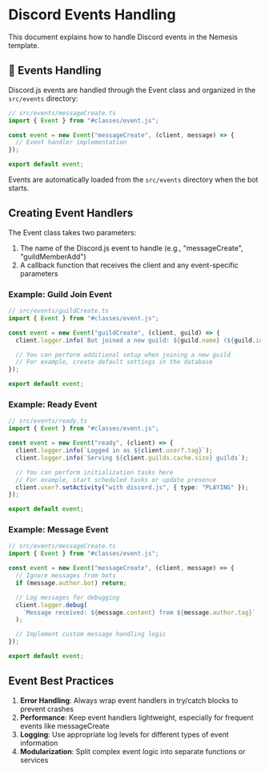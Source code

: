 # Discord Events Handling

This document explains how to handle Discord events in the Nemesis template.

## 🔄 Events Handling

Discord.js events are handled through the Event class and organized in the `src/events` directory:

```typescript
// src/events/messageCreate.ts
import { Event } from "#classes/event.js";

const event = new Event("messageCreate", (client, message) => {
  // Event handler implementation
});

export default event;
```

Events are automatically loaded from the `src/events` directory when the bot starts.

## Creating Event Handlers

The Event class takes two parameters:

1. The name of the Discord.js event to handle (e.g., "messageCreate", "guildMemberAdd")
2. A callback function that receives the client and any event-specific parameters

### Example: Guild Join Event

```typescript
// src/events/guildCreate.ts
import { Event } from "#classes/event.js";

const event = new Event("guildCreate", (client, guild) => {
  client.logger.info(`Bot joined a new guild: ${guild.name} (${guild.id})`);

  // You can perform additional setup when joining a new guild
  // For example, create default settings in the database
});

export default event;
```

### Example: Ready Event

```typescript
// src/events/ready.ts
import { Event } from "#classes/event.js";

const event = new Event("ready", (client) => {
  client.logger.info(`Logged in as ${client.user?.tag}`);
  client.logger.info(`Serving ${client.guilds.cache.size} guilds`);

  // You can perform initialization tasks here
  // For example, start scheduled tasks or update presence
  client.user?.setActivity("with discord.js", { type: "PLAYING" });
});

export default event;
```

### Example: Message Event

```typescript
// src/events/messageCreate.ts
import { Event } from "#classes/event.js";

const event = new Event("messageCreate", (client, message) => {
  // Ignore messages from bots
  if (message.author.bot) return;

  // Log messages for debugging
  client.logger.debug(
    `Message received: ${message.content} from ${message.author.tag}`
  );

  // Implement custom message handling logic
});

export default event;
```

## Event Best Practices

1. **Error Handling**: Always wrap event handlers in try/catch blocks to prevent crashes
2. **Performance**: Keep event handlers lightweight, especially for frequent events like messageCreate
3. **Logging**: Use appropriate log levels for different types of event information
4. **Modularization**: Split complex event logic into separate functions or services
